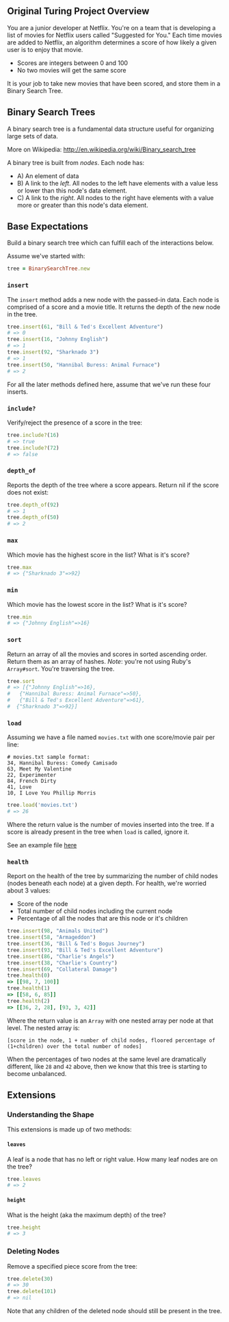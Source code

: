 ## Original Turing Project Overview

You are a junior developer at Netflix. You're on a team that is developing a list of movies for Netflix users called "Suggested for You." Each time movies are added to Netflix, an algorithm determines a score of how likely a given user is to enjoy that movie.

* Scores are integers between 0 and 100
* No two movies will get the same score

It is your job to take new movies that have been scored, and store them in a Binary Search Tree.

## Binary Search Trees

A binary search tree is a fundamental data structure useful for organizing large sets of data.

More on Wikipedia: http://en.wikipedia.org/wiki/Binary_search_tree

A binary tree is built from *nodes*. Each node has:

* A) An element of data
* B) A link to the *left*. All nodes to the left have elements with a value less or lower than this node's data element.
* C) A link to the *right*. All nodes to the right have elements with a value more or greater than this node's data element.

## Base Expectations

Build a binary search tree which can fulfill each of the interactions below.

Assume we've started with:

```ruby
tree = BinarySearchTree.new
```

### `insert`

The `insert` method adds a new node with the passed-in data. Each node is comprised of a score and a movie title. It returns the depth of the new node in the tree.

```ruby
tree.insert(61, "Bill & Ted's Excellent Adventure")
# => 0
tree.insert(16, "Johnny English")
# => 1
tree.insert(92, "Sharknado 3")
# => 1
tree.insert(50, "Hannibal Buress: Animal Furnace")
# => 2
```

For all the later methods defined here, assume that we've run these four inserts.

### `include?`

Verify/reject the presence of a score in the tree:

```ruby
tree.include?(16)
# => true
tree.include?(72)
# => false
```

### `depth_of`

Reports the depth of the tree where a score appears. Return nil if the score does not exist:

```ruby
tree.depth_of(92)
# => 1
tree.depth_of(50)
# => 2
```

### `max`

Which movie has the highest score in the list? What is it's score?

```ruby
tree.max
# => {"Sharknado 3"=>92}
```

### `min`

Which movie has the lowest score in the list? What is it's score?

```ruby
tree.min
# => {"Johnny English"=>16}
```

### `sort`

Return an array of all the movies and scores in sorted ascending order. Return them as an array of hashes.
*Note*: you're not using Ruby's `Array#sort`. You're traversing the tree.

```ruby
tree.sort
# => [{"Johnny English"=>16},
#   {"Hannibal Buress: Animal Furnace"=>50},
#   {"Bill & Ted's Excellent Adventure"=>61},
#  {"Sharknado 3"=>92}]
```

### `load`

Assuming we have a file named `movies.txt` with one score/movie pair per line:

```
# movies.txt sample format:
34, Hannibal Buress: Comedy Camisado
63, Meet My Valentine
22, Experimenter
84, French Dirty
41, Love
10, I Love You Phillip Morris
```

```ruby
tree.load('movies.txt')
# => 26
```

Where the return value is the number of movies inserted into the tree. If a score is already present in the tree when `load` is called, ignore it.

See an example file [here](https://gist.github.com/neight-allen/dbc9e3ad0f79bff24888)

### `health`

Report on the health of the tree by summarizing the number of child nodes (nodes beneath each node) at a given depth. For health, we're worried about 3 values:

* Score of the node
* Total number of child nodes including the current node
* Percentage of all the nodes that are this node or it's children

```ruby
tree.insert(98, "Animals United")
tree.insert(58, "Armageddon")
tree.insert(36, "Bill & Ted's Bogus Journey")
tree.insert(93, "Bill & Ted's Excellent Adventure")
tree.insert(86, "Charlie's Angels")
tree.insert(38, "Charlie's Country")
tree.insert(69, "Collateral Damage")
tree.health(0)
=> [[98, 7, 100]]
tree.health(1)
=> [[58, 6, 85]]
tree.health(2)
=> [[36, 2, 28], [93, 3, 42]]
```

Where the return value is an `Array` with one nested array per node at that level. The nested array is:

```
[score in the node, 1 + number of child nodes, floored percentage of (1+children) over the total number of nodes]
```

When the percentages of two nodes at the same level are dramatically different, like `28` and `42` above, then we know that this tree is starting to become unbalanced.

## Extensions

### Understanding the Shape

This extensions is made up of two methods:

#### `leaves`

A leaf is a node that has no left or right value. How many leaf nodes are on the tree?

```ruby
tree.leaves
# => 2
```

#### `height`

What is the height (aka the maximum depth) of the tree?


```ruby
tree.height
# => 3
```

### Deleting Nodes

Remove a specified piece score from the tree:

```ruby
tree.delete(30)
# => 30
tree.delete(101)
# => nil
```

Note that any children of the deleted node should still be present in the tree.

